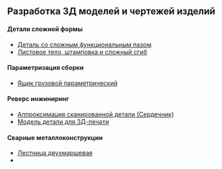 ## Разработка 3Д моделей и чертежей изделий

#### Детали сложной формы
- [Деталь со сложным функциональным пазом](BASE/Деталь%20со%20сложным%20функциональным%20пазом.md)
- [Листовое тело, штамповка и сложный сгиб](BASE/Листовое%20тело,%20штамповка%20и%20сложный%20сгиб.md)

#### Параметризация сборки
- [Ящик грузовой параметрический](BASE/Ящик%20грузовой%20параметрический.md)

#### Реверс инжиниринг
- [Аппроксимация сканированной детали (Сердечник)](BASE/Аппроксимация%20сканированной%20детали%20(Сердечник).md)
- [Модель детали для 3Д-печати](BASE/Модель%20детали%20для%203Д-печати.md)

#### Сварные металлоконструкции
- [Лестница двухмаршевая](BASE/Лестница%20двухмаршевая.md)
- 
